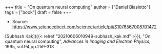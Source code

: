 +++
title = "On quantum neural computing"
author = ["Daniel Biasiotto"]
tags = ["book"]
draft = false
+++

-   Source: <https://www.sciencedirect.com/science/article/pii/S1076567008701472>

[Subhash Kak]({{< relref "20210606010949-subhash_kak.md" >}}), "On quantum neural computing", _Advances in Imaging and Electron Physics_, 1995, vol.94,pp.259-313